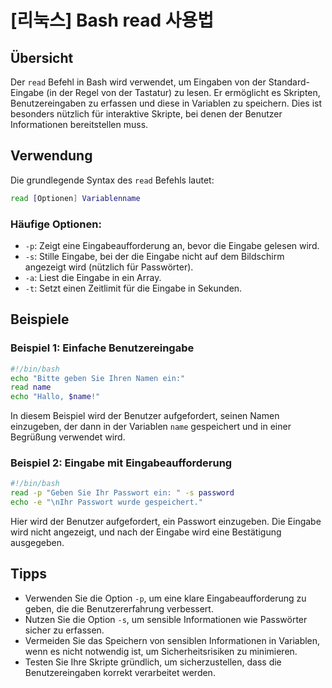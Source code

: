 # [리눅스] Bash read 사용법

## Übersicht
Der `read` Befehl in Bash wird verwendet, um Eingaben von der Standard-Eingabe (in der Regel von der Tastatur) zu lesen. Er ermöglicht es Skripten, Benutzereingaben zu erfassen und diese in Variablen zu speichern. Dies ist besonders nützlich für interaktive Skripte, bei denen der Benutzer Informationen bereitstellen muss.

## Verwendung
Die grundlegende Syntax des `read` Befehls lautet:

```bash
read [Optionen] Variablenname
```

### Häufige Optionen:
- `-p`: Zeigt eine Eingabeaufforderung an, bevor die Eingabe gelesen wird.
- `-s`: Stille Eingabe, bei der die Eingabe nicht auf dem Bildschirm angezeigt wird (nützlich für Passwörter).
- `-a`: Liest die Eingabe in ein Array.
- `-t`: Setzt einen Zeitlimit für die Eingabe in Sekunden.

## Beispiele

### Beispiel 1: Einfache Benutzereingabe
```bash
#!/bin/bash
echo "Bitte geben Sie Ihren Namen ein:"
read name
echo "Hallo, $name!"
```
In diesem Beispiel wird der Benutzer aufgefordert, seinen Namen einzugeben, der dann in der Variablen `name` gespeichert und in einer Begrüßung verwendet wird.

### Beispiel 2: Eingabe mit Eingabeaufforderung
```bash
#!/bin/bash
read -p "Geben Sie Ihr Passwort ein: " -s password
echo -e "\nIhr Passwort wurde gespeichert."
```
Hier wird der Benutzer aufgefordert, ein Passwort einzugeben. Die Eingabe wird nicht angezeigt, und nach der Eingabe wird eine Bestätigung ausgegeben.

## Tipps
- Verwenden Sie die Option `-p`, um eine klare Eingabeaufforderung zu geben, die die Benutzererfahrung verbessert.
- Nutzen Sie die Option `-s`, um sensible Informationen wie Passwörter sicher zu erfassen.
- Vermeiden Sie das Speichern von sensiblen Informationen in Variablen, wenn es nicht notwendig ist, um Sicherheitsrisiken zu minimieren.
- Testen Sie Ihre Skripte gründlich, um sicherzustellen, dass die Benutzereingaben korrekt verarbeitet werden.